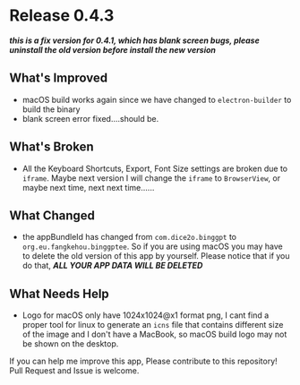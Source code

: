 # Release 0.4.3

___this is a fix version for 0.4.1, which has blank screen bugs, please uninstall the old version before install the new version___

## What's Improved

- macOS build works again since we have changed to `electron-builder` to build the binary
- blank screen error fixed....should be.

## What's Broken

- All the Keyboard Shortcuts, Export, Font Size settings are broken due to `iframe`. Maybe next version I will change the `iframe` to `BrowserView`, or maybe next time, next next time......

## What Changed

- the appBundleId has changed from `com.dice2o.binggpt` to `org.eu.fangkehou.binggptee`. So if you are using macOS you may have to delete the old version of this app by yourself. Please notice that if you do that, ___ALL YOUR APP DATA WILL BE DELETED___

## What Needs Help

- Logo for macOS only have 1024x1024@x1 format png, I cant find a proper tool for linux to generate an `icns` file that contains different size of the image and I don't have a MacBook, so macOS build logo may not be shown on the desktop.

If you can help me improve this app, Please contribute to this repository! Pull Request and Issue is welcome.

